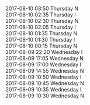 2017-08-10 03:50 Thursday  N  
2017-08-10 02:35 Thursday  I  
2017-08-10 02:30 Thursday  N  
2017-08-10 02:05 Thursday  I  
2017-08-10 01:35 Thursday  N  
2017-08-10 01:30 Thursday  I  
2017-08-10 00:15 Thursday  N  
2017-08-09 22:20 Wednesday  I  
2017-08-09 17:05 Wednesday  N  
2017-08-09 17:00 Wednesday  I  
2017-08-09 14:55 Wednesday  N  
2017-08-09 10:50 Wednesday  I  
2017-08-09 10:45 Wednesday  N  
2017-08-09 10:35 Wednesday  I  
2017-08-09 10:30 Wednesday  N  
